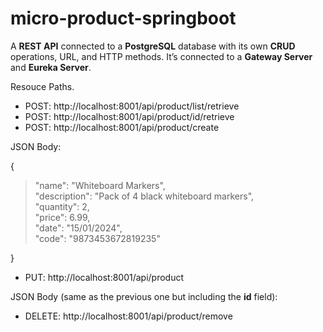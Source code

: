 # micro-product-springboot
A **REST API** connected to a **PostgreSQL** database with its own **CRUD** operations, URL, and HTTP methods. It’s connected to a **Gateway Server** and **Eureka Server**.

Resouce Paths.
- POST: http://localhost:8001/api/product/list/retrieve
- POST: http://localhost:8001/api/product/id/retrieve
- POST: http://localhost:8001/api/product/create

JSON Body:

{
>"name": "Whiteboard Markers",\
"description": "Pack of 4 black whiteboard markers",\
"quantity": 2,\
"price": 6.99,\
"date": "15/01/2024",\
"code": "9873453672819235"


}

- PUT: http://localhost:8001/api/product

JSON Body (same as the previous one but including the **id** field):

- DELETE: http://localhost:8001/api/product/remove
